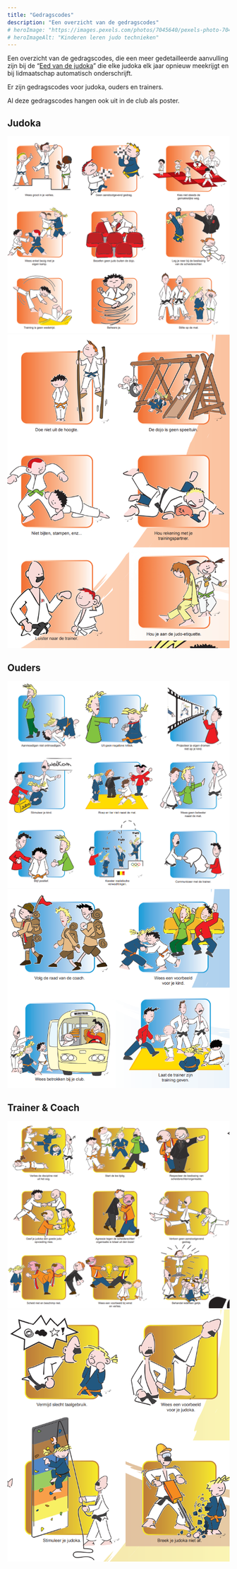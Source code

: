```yaml
---
title: "Gedragscodes"
description: "Een overzicht van de gedragscodes"
# heroImage: "https://images.pexels.com/photos/7045640/pexels-photo-7045640.jpeg?auto=compress&cs=tinysrgb&w=800"
# heroImageAlt: "Kinderen leren judo technieken"
---
```


Een overzicht van de gedragscodes, die een meer gedetailleerde aanvulling zijn bij de “[Eed van de judoka](/about/filosofie)” die elke judoka elk jaar opnieuw meekrijgt en bij lidmaatschap automatisch onderschrijft.

Er zijn gedragscodes voor judoka, ouders en trainers.

Al deze gedragscodes hangen ook uit in de club als poster.

## Judoka

![Judoka 1](../../../assets/images/gedragscodes/judoka1.png)
![Judoka 2](../../../assets/images/gedragscodes/judoka2.png)

## Ouders

![Ouders 1](../../../assets/images/gedragscodes/ouders1.png)
![Ouders 2](../../../assets/images/gedragscodes/ouders2.png)

## Trainer & Coach

![Coach 1](../../../assets/images/gedragscodes/coach1.png)
![Coach 2](../../../assets/images/gedragscodes/coach2.png)
